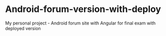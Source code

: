 # Android-forum-version-with-deploy
My personal project - Android forum site with Angular for final exam with deployed version 
